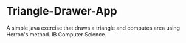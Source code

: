 # Triangle-Drawer-App
A simple java exercise that draws a triangle and computes area using Herron's method. IB Computer Science.
